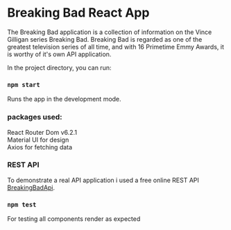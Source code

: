 # Breaking Bad React App

The Breaking Bad application is a collection of information on the Vince Gilligan series Breaking Bad.
Breaking Bad is regarded as one of the greatest television series of all time, and with 16 Primetime Emmy Awards, it is worthy of it's own API application.


In the project directory, you can run:

### `npm start`  

Runs the app in the development mode.  

### packages used:  
React Router Dom v6.2.1  
Material UI for design  
Axios for fetching data

### REST API
To demonstrate a real API application i used a free online REST API [BreakingBadApi](https://breakingbadapi.com/documentation).


### `npm test`  
For testing all components render as expected  